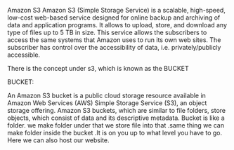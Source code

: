 Amazon S3
Amazon S3 (Simple Storage Service) is a scalable, high-speed, low-cost web-based service designed for online backup and archiving of data and application programs. It allows to upload, store, and download any type of files up to 5 TB in size. This service allows the subscribers to access the same systems that Amazon uses to run its own web sites. The subscriber has control over the accessibility of data, i.e. privately/publicly accessible.

There is the concept under s3, which is known as the BUCKET

BUCKET:

An Amazon S3 bucket is a public cloud storage resource available in Amazon Web Services (AWS) Simple Storage Service (S3), an object storage offering.
Amazon S3 buckets, which are similar to file folders, store objects, which consist of data and its descriptive metadata. Bucket is like a folder.
we make folder under that we store file into that .same thing we can make folder inside the bucket .It is on you up to what level you have to go.
Here we can also host our website.